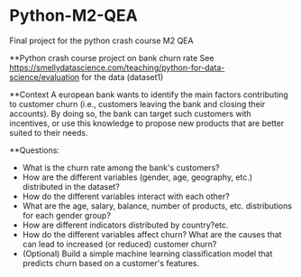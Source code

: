 # Python-M2-QEA
Final project for the python crash course M2 QEA

**Python crash course project on bank churn rate
See https://smellydatascience.com/teaching/python-for-data-science/evaluation for the data (dataset1)

**Context
A european bank wants to identify the main factors contributing to customer churn (i.e., customers leaving the bank and closing their accounts). 
By doing so, the bank can target such customers with incentives, or use this knowledge to propose new products that are better suited to their needs.

**Questions:
- What is the churn rate among the bank's customers?
- How are the different variables (gender, age, geography, etc.) distributed in the dataset?
- How do the different variables interact with each other?
- What are the age, salary, balance, number of products, etc. distributions for each gender group?
- How are different indicators distributed by country?etc.
- How do the different variables affect churn? What are the causes that can lead to increased (or reduced) customer churn?
- (Optional) Build a simple machine learning classification model that predicts churn based on a customer's features.
